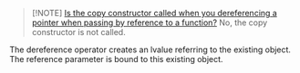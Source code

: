 

> [!NOTE] [Is the copy constructor called when you dereferencing a pointer when passing by reference to a function?](https://stackoverflow.com/questions/11347409/is-the-copy-constructor-called-when-you-dereferencing-a-pointer-when-passing-by)
> No, the copy constructor is not called.
> 
The dereference operator creates an lvalue referring to the existing object. The reference parameter is bound to this existing object.


